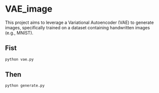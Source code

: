 # VAE_image
This project aims to leverage a Variational Autoencoder (VAE) to generate images, specifically trained on a dataset containing handwritten images (e.g., MNIST).
## Fist 
```bash
python vae.py
```
## Then 
```bash
python generate.py
```

